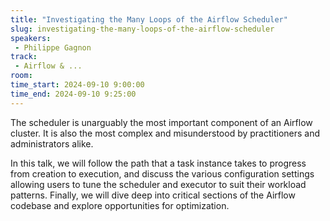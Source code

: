 ```yaml
---
title: "Investigating the Many Loops of the Airflow Scheduler"
slug: investigating-the-many-loops-of-the-airflow-scheduler
speakers:
 - Philippe Gagnon
track:
 - Airflow & ...
room: 
time_start: 2024-09-10 9:00:00
time_end: 2024-09-10 9:25:00
---
```


The scheduler is unarguably the most important component of an Airflow cluster. It is also the most complex and misunderstood by practitioners and administrators alike.

In this talk, we will follow the path that a task instance takes to progress from creation to execution, and discuss the various configuration settings allowing users to tune the scheduler and executor to suit their workload patterns. Finally, we will dive deep into critical sections of the Airflow codebase and explore opportunities for optimization.
